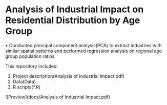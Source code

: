 # Analysis of Industrial Impact on Residential Distribution by Age Group

•	Conducted principal component analysis(PCA) to extract industries with similar spatial patterns and performed regression analysis on regional age group population ratios

This repository includes:
1) Project description(Analysis of Industrial Impact.pdf)
2) Data(Data)
3) R scripts(*.R)

![Preview](docs/Analysis of Industrial Impact.pdf)
